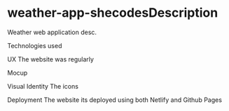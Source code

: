 # weather-app-shecodesDescription
Weather web application desc. 

Technologies used 

UX
The website was regularly 

Mocup 

Visual Identity
The icons

Deployment
The website its deployed using both Netlify and Github Pages
